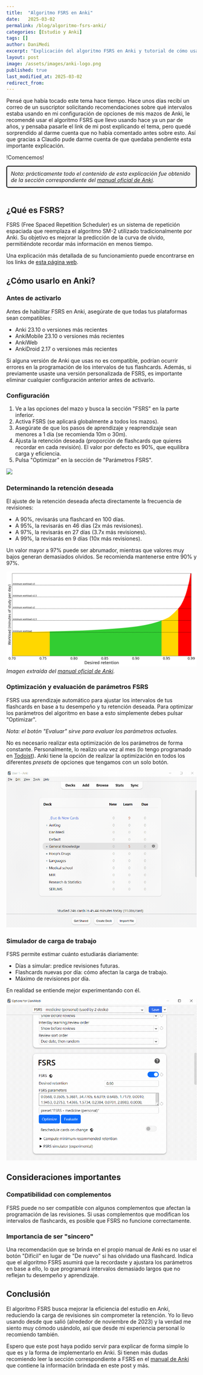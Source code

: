 ```yaml
---
title:  "Algoritmo FSRS en Anki"
date:   2025-03-02
permalink: /blog/algoritmo-fsrs-anki/
categories: [Estudio y Anki]
tags: []
author: DaniMedi
excerpt: "Explicación del algoritmo FSRS en Anki y tutorial de cómo usarlo"
layout: post
image: /assets/images/anki-logo.png
published: true
last_modified_at: 2025-03-02
redirect_from:
---
```

Pensé que había tocado este tema hace tiempo. Hace unos días recibí un correo de un suscriptor solicitando recomendaciones sobre qué intervalos estaba usando en mi configuración de opciones de mis mazos de Anki, le recomendé usar el algoritmo FSRS que llevo usando hace ya un par de años, y pensaba pasarle el link de mi post explicando el tema, pero quedé sorprendido al darme cuenta que no había comentado antes sobre esto. Así que gracias a Claudio pude darme cuenta de que quedaba pendiente esta importante explicación.

!Comencemos!

<div style="border: 2px solid #000; padding: 10px; border-radius: 5px; background-color: #f8f8f8;">
  <i>Nota: prácticamente todo el contenido de esta explicación fue obtenido de la sección correspondiente del <a href="https://docs.ankiweb.net/deck-options.html#fsrs">manual oficial de Anki</a>.</i>
</div>

<br>

## ¿Qué es FSRS?

FSRS (Free Spaced Repetition Scheduler) es un sistema de repetición espaciada que reemplaza el algoritmo SM-2 utilizado tradicionalmente por Anki. Su objetivo es mejorar la predicción de la curva de olvido, permitiéndote recordar más información en menos tiempo.

Una explicación más detallada de su funcionamiento puede encontrarse en los links de [esta página web](https://github.com/open-spaced-repetition/fsrs4anki/wiki).

## ¿Cómo usarlo en Anki?

### Antes de activarlo

Antes de habilitar FSRS en Anki, asegúrate de que todas tus plataformas sean compatibles:

- Anki 23.10 o versiones más recientes
- AnkiMobile 23.10 o versiones más recientes
- AnkiWeb
- AnkiDroid 2.17 o versiones más recientes

Si alguna versión de Anki que usas no es compatible, podrían ocurrir errores en la programación de los intervalos de tus flashcards. Además, si previamente usaste una versión personalizada de FSRS, es importante eliminar cualquier configuración anterior antes de activarlo.

### Configuración

1. Ve a las opciones del mazo y busca la sección "FSRS" en la parte inferior.
2. Activa FSRS (se aplicará globalmente a todos los mazos).
3. Asegúrate de que los pasos de aprendizaje y reaprendizaje sean menores a 1 día (se recomienda 10m o 30m).
4. Ajusta la retención deseada (proporción de flashcards que quieres recordar en cada revisión). El valor por defecto es 90%, que equilibra carga y eficiencia.
5. Pulsa "Optimizar" en la sección de "Parámetros FSRS".

![](/assets/images/anki-set-fsrs-options.gif)

### Determinando la retención deseada

El ajuste de la retención deseada afecta directamente la frecuencia de revisiones:

- A 90%, revisarás una flashcard en 100 días.
- A 95%, la revisarás en 46 días (2x más revisiones).
- A 97%, la revisarás en 27 días (3.7x más revisiones).
- A 99%, la revisarás en 9 días (10x más revisiones).

Un valor mayor a 97% puede ser abrumador, mientras que valores muy bajos generan demasiados olvidos. Se recomienda mantenerse entre 90% y 97%.

![](/assets/images/FSRS_retetion_workload.png)
*Imagen extraída del [manual oficial de Anki](https://docs.ankiweb.net/deck-options.html#fsrs).*

### Optimización y evaluación de parámetros FSRS

FSRS usa aprendizaje automático para ajustar los intervalos de tus flashcards en base a tu desempeño y tu retención deseada. Para optimizar los parámetros del algoritmo en base a esto simplemente debes pulsar "Optimizar".

*Nota: el botón "Evaluar" sirve para evaluar los parámetros actuales.*

No es necesario realizar esta optimización de los parámetros de forma constante. Personalmente, lo realizo una vez al mes (lo tengo programado en [Todoist](https://app.todoist.com/)). Anki tiene la opción de realizar la optimización en todos los diferentes *presets* de opciones que tengamos con un solo botón.

![](/assets/images/anki-optimize-all-presets.gif)

### Simulador de carga de trabajo

FSRS permite estimar cuánto estudiarás diariamente:

- Días a simular: predice revisiones futuras.
- Flashcards nuevas por día: cómo afectan la carga de trabajo.
- Máximo de revisiones por día.

En realidad se entiende mejor experimentando con él.

![](/assets/images/anki-fsrs-simulator.gif)

## Consideraciones importantes

### Compatibilidad con complementos

FSRS puede no ser compatible con algunos complementos que afectan la programación de las revisiones. Si usas complementos que modifican los intervalos de flashcards, es posible que FSRS no funcione correctamente.

### Importancia de ser "sincero"

Una recomendación que se brinda en el propio manual de Anki es no usar el botón "Difícil" en lugar de "De nuevo" si has olvidado una flashcard. Indica que el algoritmo FSRS asumirá que la recordaste y ajustara los parámetros en base a ello, lo que programará intervalos demasiado largos que no reflejan tu desempeño y aprendizaje.

## Conclusión

El algoritmo FSRS busca mejorar la eficiencia del estudio en Anki, reduciendo la carga de revisiones sin comprometer la retención. Yo lo llevo usando desde que salió (alrededor de noviembre de 2023) y la verdad me siento muy cómodo usándolo, así que desde mi experiencia personal lo recomiendo también.

Espero que este post haya podido servir para explicar de forma simple lo que es y la forma de implementarlo en Anki. Si tienen más dudas recomiendo leer la sección correspondiente a FSRS en el [manual de Anki](https://docs.ankiweb.net/deck-options.html#fsrs) que contiene la información brindada en este post y más.
